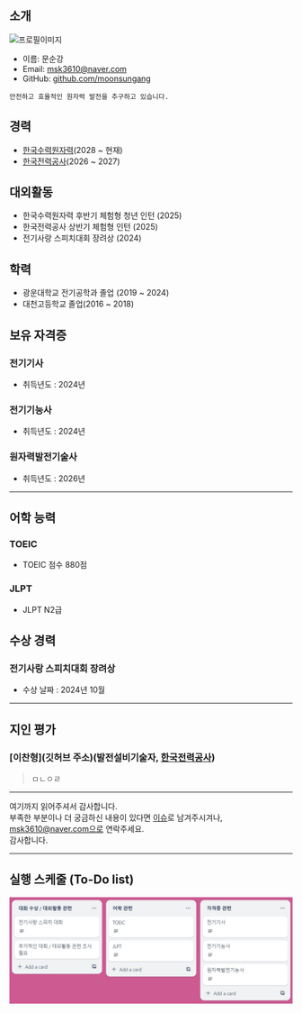 ## 소개
![프로필이미지](https://avatars.githubusercontent.com/u/144924760?s=400&u=76cd669bcb87f01b76782e4944f4bc38129876aa&v=4)
- 이름: 문순강
- Email: msk3610@naver.com
- GitHub: [github.com/moonsungang](https://github.com/moonsungang)

```
안전하고 효율적인 원자력 발전을 추구하고 있습니다.
```

## 경력
- [한국수력원자력](https://www.khnp.co.kr/main/index.do)(2028 ~ 현재)
- [한국전력공사](http://www.kepco.co.kr/)(2026 ~ 2027)

## 대외활동
- 한국수력원자력 후반기 체험형 청년 인턴 (2025)
- 한국전력공사 상반기 체험형 인턴 (2025)
- 전기사랑 스피치대회 장려상 (2024)

## 학력
- 광운대학교 전기공학과 졸업 (2019 ~ 2024)
- 대천고등학교 졸업(2016 ~ 2018)

## 보유 자격증
### 전기기사
- 취득년도 : 2024년

### 전기기능사
- 취득년도 : 2024년

### 원자력발전기술사
- 취득년도 : 2026년
----

## 어학 능력

### TOEIC
- TOEIC 점수 880점
### JLPT
- JLPT N2급

## 수상 경력

### 전기사랑 스피치대회 장려상
- 수상 날짜 : 2024년 10월

----

## 지인 평가
### [이찬형](깃허브 주소)(발전설비기술자, [한국전력공사](http://www.kepco.co.kr/))
>ㅁㄴㅇㄹ

----

여기까지 읽어주셔서 감사합니다. <br/>
부족한 부분이나 더 궁금하신 내용이 있다면 [이슈](https://github.com/moonsungang/resume/issues)로 남겨주시겨나, msk3610@naver.com으로 연락주세요.<br/>
감사합니다.


----
## 실행 스케줄 (To-Do list)
![실행스케줄](https://github.com/moonsungang/Introduce/blob/main/todolist.JPG)
